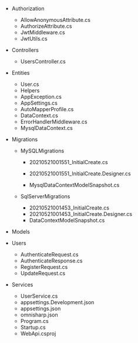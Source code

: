 - Authorization

  - AllowAnonymousAttribute.cs
  - AuthorizeAttribute.cs
  - JwtMiddleware.cs
  - JwtUtils.cs

- Controllers

    - UsersController.cs

- Entities

  - User.cs
  - Helpers
  - AppException.cs
  - AppSettings.cs
  - AutoMapperProfile.cs
  - DataContext.cs
  - ErrorHandlerMiddleware.cs
  - MysqlDataContext.cs

- Migrations

  - MySQLMigrations

    - 20210521001551_InitialCreate.cs

    - 20210521001551_InitialCreate.Designer.cs

     - MysqlDataContextModelSnapshot.cs

  - SqlServerMigrations

    - 20210521001453_InitialCreate.cs
    - 20210521001453_InitialCreate.Designer.cs
    - DataContextModelSnapshot.cs

- Models

- Users
  - AuthenticateRequest.cs
  - AuthenticateResponse.cs
  - RegisterRequest.cs
  - UpdateRequest.cs

- Services

  - UserService.cs
  - appsettings.Development.json
  - appsettings.json
  - omnisharp.json
  - Program.cs
  - Startup.cs
  - WebApi.csproj